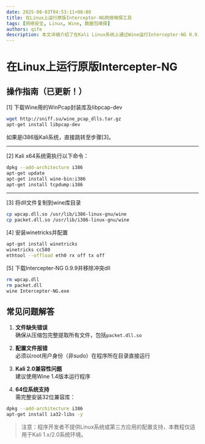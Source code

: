 ```yaml
---
date: 2025-08-03T04:53:11+08:00
title: 在Linux上运行原版Intercepter-NG网络嗅探工具
tags: [网络安全, Linux, Wine, 数据包嗅探]
authors: qife
description: 本文详细介绍了在Kali Linux系统上通过Wine运行Intercepter-NG 0.9.9网络嗅探工具的具体步骤，包括WinPcap封装库安装、32位兼容环境配置以及常见错误解决方法。
---
```


# 在Linux上运行原版Intercepter-NG

## 操作指南（已更新！）

[1] 下载Wine用的WinPcap封装库及libpcap-dev
```bash
wget http://sniff.su/wine_pcap_dlls.tar.gz
apt-get install libpcap-dev
```
如果是i386版Kali系统，直接跳转至步骤[3]。

---

[2] Kali x64系统需执行以下命令：
```bash
dpkg --add-architecture i386
apt-get update
apt-get install wine-bin:i386
apt-get install tcpdump:i386
```

---

[3] 将dll文件复制到wine库目录
```bash
cp wpcap.dll.so /usr/lib/i386-linux-gnu/wine
cp packet.dll.so /usr/lib/i386-linux-gnu/wine
```

[4] 安装winetricks并配置
```bash
apt-get install winetricks
winetricks cc580
ethtool --offload eth0 rx off tx off
```

[5] 下载Intercepter-NG 0.9.9并移除冲突dll
```bash
rm wpcap.dll
rm packet.dll
wine Intercepter-NG.exe
```

## 常见问题解答

1. **文件缺失错误**  
确保从压缩包完整提取所有文件，包括`packet.dll.so`

2. **配置文件报错**  
必须以root用户身份（非sudo）在程序所在目录直接运行

3. **Kali 2.0兼容性问题**  
建议使用Wine 1.4版本运行程序

4. **64位系统支持**  
需完整安装32位兼容库：
```bash
dpkg --add-architecture i386
apt-get install ia32-libs -y
```

> 注意：程序开发者不提供Linux系统或第三方应用的配置支持，本教程仅适用于Kali 1.x/2.0系统环境。